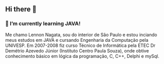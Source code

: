 ## Hi there 👋

### 🌱 I’m currently learning JAVA!

Me chamo Lennon Nagata, sou do interior de São Paulo e estou inciando meus estudos em JAVA e cursando Engenharia da Computação pela UNIVESP.
Em 2007-2008 fiz curso Técnico de Informática pela ETEC Dr Demétrio Azevedo Júnior (Instituto Centro Paula Souza), onde obtive conhecimento básico em lógica da programação, C, C++, Delphi e mySql.

<!--
**Lennonnag/Lennonnag** is a ✨ _special_ ✨ repository because its `README.md` (this file) appears on your GitHub profile.

Here are some ideas to get you started:

- 🔭 I’m currently working on ...
- 🌱 I’m currently learning ...
- 👯 I’m looking to collaborate on ...
- 🤔 I’m looking for help with ...
- 💬 Ask me about ...
- 📫 How to reach me: ...
- 😄 Pronouns: ...
- ⚡ Fun fact: ...
-->
